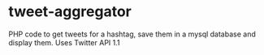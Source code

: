 # tweet-aggregator
PHP code to get tweets for a hashtag, save them in a mysql database and display them. Uses Twitter API 1.1
